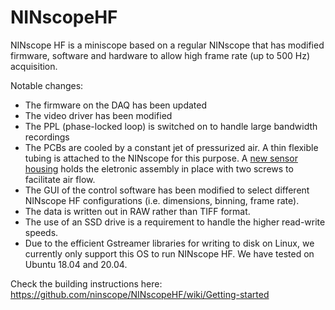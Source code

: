# NINscopeHF
NINscope HF is a miniscope based on a regular NINscope that has modified firmware, software and hardware to allow high frame rate (up to 500 Hz) acquisition. 

Notable changes:

- The firmware on the DAQ has been updated
- The video driver has been modified
- The PPL (phase-locked loop) is switched on to handle large bandwidth recordings
- The PCBs are cooled by a constant jet of pressurized air. A thin flexible tubing is attached to the NINscope for this purpose. A [new sensor housing](https://github.com/ninscope/NINscopeHF/blob/main/Hardware/sensor_holder_HF.stp) holds the eletronic assembly in place with two screws to facilitate air flow.
- The GUI of the control software has been modified to select different NINscope HF configurations (i.e. dimensions, binning, frame rate).
- The data is written out in RAW rather than TIFF format.
- The use of an SSD drive is a requirement to handle the higher read-write speeds.
- Due to the efficient Gstreamer libraries for writing to disk on Linux, we currently only support this OS to run NINscope HF. We have tested on Ubuntu 18.04 and 20.04.


Check the building instructions here: https://github.com/ninscope/NINscopeHF/wiki/Getting-started
